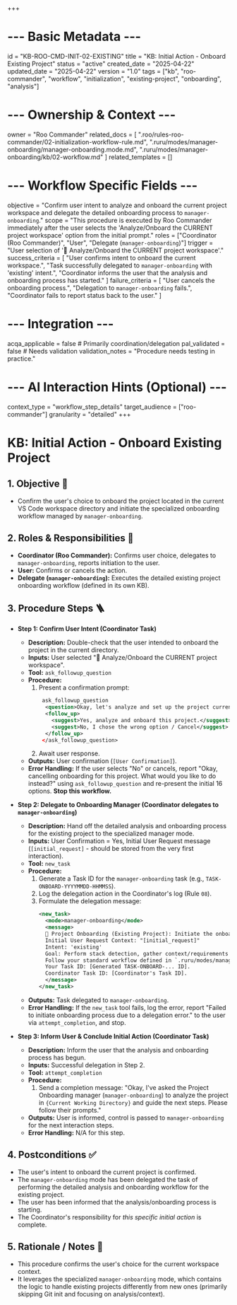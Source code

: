 +++
# --- Basic Metadata ---
id = "KB-ROO-CMD-INIT-02-EXISTING"
title = "KB: Initial Action - Onboard Existing Project"
status = "active"
created_date = "2025-04-22"
updated_date = "2025-04-22"
version = "1.0"
tags = ["kb", "roo-commander", "workflow", "initialization", "existing-project", "onboarding", "analysis"]

# --- Ownership & Context ---
owner = "Roo Commander"
related_docs = [
    ".roo/rules-roo-commander/02-initialization-workflow-rule.md",
    ".ruru/modes/manager-onboarding/manager-onboarding.mode.md",
    ".ruru/modes/manager-onboarding/kb/02-workflow.md"
]
related_templates = []

# --- Workflow Specific Fields ---
objective = "Confirm user intent to analyze and onboard the current project workspace and delegate the detailed onboarding process to `manager-onboarding`."
scope = "This procedure is executed by Roo Commander immediately after the user selects the 'Analyze/Onboard the CURRENT project workspace' option from the initial prompt."
roles = ["Coordinator (Roo Commander)", "User", "Delegate (`manager-onboarding`)"]
trigger = "User selection of '📂 Analyze/Onboard the CURRENT project workspace'."
success_criteria = [
    "User confirms intent to onboard the current workspace.",
    "Task successfully delegated to `manager-onboarding` with 'existing' intent.",
    "Coordinator informs the user that the analysis and onboarding process has started."
]
failure_criteria = [
    "User cancels the onboarding process.",
    "Delegation to `manager-onboarding` fails.",
    "Coordinator fails to report status back to the user."
]

# --- Integration ---
acqa_applicable = false # Primarily coordination/delegation
pal_validated = false # Needs validation
validation_notes = "Procedure needs testing in practice."

# --- AI Interaction Hints (Optional) ---
context_type = "workflow_step_details"
target_audience = ["roo-commander"]
granularity = "detailed"
+++

# KB: Initial Action - Onboard Existing Project

## 1. Objective 🎯
*   Confirm the user's choice to onboard the project located in the current VS Code workspace directory and initiate the specialized onboarding workflow managed by `manager-onboarding`.

## 2. Roles & Responsibilities 👤
*   **Coordinator (Roo Commander):** Confirms user choice, delegates to `manager-onboarding`, reports initiation to the user.
*   **User:** Confirms or cancels the action.
*   **Delegate (`manager-onboarding`):** Executes the detailed existing project onboarding workflow (defined in its own KB).

## 3. Procedure Steps 🪜

*   **Step 1: Confirm User Intent (Coordinator Task)**
    *   **Description:** Double-check that the user intended to onboard the project in the current directory.
    *   **Inputs:** User selected "📂 Analyze/Onboard the CURRENT project workspace".
    *   **Tool:** `ask_followup_question`
    *   **Procedure:**
        1.  Present a confirmation prompt:
            ```xml
             ask_followup_question
              <question>Okay, let's analyze and set up the project currently open in your workspace (`{Current Working Directory}`). We'll detect the tech stack and gather some context. Proceed?</question>
              <follow_up>
                <suggest>Yes, analyze and onboard this project.</suggest>
                <suggest>No, I chose the wrong option / Cancel</suggest>
              </follow_up>
             </ask_followup_question>
            ```
        2.  Await user response.
    *   **Outputs:** User confirmation (`[User Confirmation]`).
    *   **Error Handling:** If the user selects "No" or cancels, report "Okay, cancelling onboarding for this project. What would you like to do instead?" using `ask_followup_question` and re-present the initial 16 options. **Stop this workflow.**

*   **Step 2: Delegate to Onboarding Manager (Coordinator delegates to `manager-onboarding`)**
    *   **Description:** Hand off the detailed analysis and onboarding process for the existing project to the specialized manager mode.
    *   **Inputs:** User Confirmation = Yes, Initial User Request message (`[initial_request]` - should be stored from the very first interaction).
    *   **Tool:** `new_task`
    *   **Procedure:**
        1.  Generate a Task ID for the `manager-onboarding` task (e.g., `TASK-ONBOARD-YYYYMMDD-HHMMSS`).
        2.  Log the delegation action in the Coordinator's log (Rule `08`).
        3.  Formulate the delegation message:
            ```xml
            <new_task>
              <mode>manager-onboarding</mode>
              <message>
              🎯 Project Onboarding (Existing Project): Initiate the onboarding process for the EXISTING project in directory '{Current Working Directory}'.
              Initial User Request Context: "[initial_request]"
              Intent: 'existing'
              Goal: Perform stack detection, gather context/requirements outline, ensure journal structure exists, and report completion.
              Follow your standard workflow defined in `.ruru/modes/manager-onboarding/kb/02-workflow.md`.
              Your Task ID: [Generated TASK-ONBOARD-... ID].
              Coordinator Task ID: [Coordinator's Task ID].
              </message>
            </new_task>
            ```
    *   **Outputs:** Task delegated to `manager-onboarding`.
    *   **Error Handling:** If the `new_task` tool fails, log the error, report "Failed to initiate onboarding process due to a delegation error." to the user via `attempt_completion`, and stop.

*   **Step 3: Inform User & Conclude Initial Action (Coordinator Task)**
    *   **Description:** Inform the user that the analysis and onboarding process has begun.
    *   **Inputs:** Successful delegation in Step 2.
    *   **Tool:** `attempt_completion`
    *   **Procedure:**
        1.  Send a completion message: "Okay, I've asked the Project Onboarding manager (`manager-onboarding`) to analyze the project in `{Current Working Directory}` and guide the next steps. Please follow their prompts."
    *   **Outputs:** User is informed, control is passed to `manager-onboarding` for the next interaction steps.
    *   **Error Handling:** N/A for this step.

## 4. Postconditions ✅
*   The user's intent to onboard the current project is confirmed.
*   The `manager-onboarding` mode has been delegated the task of performing the detailed analysis and onboarding workflow for the existing project.
*   The user has been informed that the analysis/onboarding process is starting.
*   The Coordinator's responsibility for *this specific initial action* is complete.

## 5. Rationale / Notes 🤔
*   This procedure confirms the user's choice for the current workspace context.
*   It leverages the specialized `manager-onboarding` mode, which contains the logic to handle existing projects differently from new ones (primarily skipping Git init and focusing on analysis/context).
